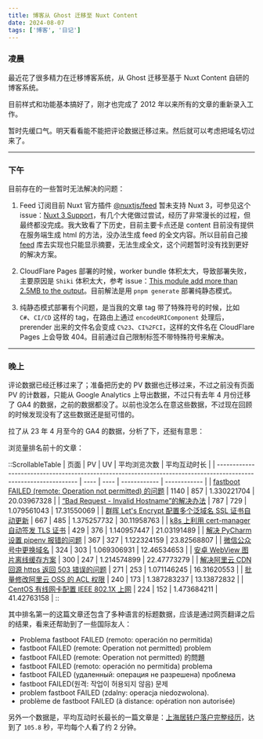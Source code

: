 ```yaml
---
title: 博客从 Ghost 迁移至 Nuxt Content
date: 2024-08-07
tags: ['博客', '日记']
---
```


### 凌晨

最近花了很多精力在迁移博客系统，从 Ghost 迁移至基于 Nuxt Content 自研的博客系统。

目前样式和功能基本搞好了，刚才也完成了 2012 年以来所有的文章的重新录入工作。

暂时先缓口气。明天看看能不能把评论数据迁移过来。然后就可以考虑把域名切过来了。

---

### 下午

目前存在的一些暂时无法解决的问题：

1. Feed 订阅目前 Nuxt 官方插件 [@nuxtjs/feed](https://nuxt.com/modules/feed) 暂未支持 Nuxt 3，可参见这个 issue：[Nuxt 3 Support](https://github.com/nuxt-community/feed-module/issues/106)，有几个大佬做过尝试，经历了非常漫长的过程，但最终都没完成。我大致看了下历史，目前主要卡点还是 content 目前没有提供在服务端生成 html 的方法，没办法生成 feed 的全文内容。所以目前自己接 [feed](https://github.com/jpmonette/feed) 库去实现也只能显示摘要，无法生成全文，这个问题暂时没有找到更好的解决方案。

2. CloudFlare Pages 部署的时候，worker bundle 体积太大，导致部署失败，主要原因是 `Shiki` 体积太大，参考 issue：[This module add more than 2.5MB to the output](https://github.com/nuxt/content/issues/2422)。目前解法是用 `pnpm generate` 部署纯静态模式。

3. 纯静态模式部署有个问题，是当我的文章 tag 带了特殊符号的时候，比如 `C#`、`CI/CD` 这样的 tag，在路由上通过 `encodeURIComponent` 处理后，prerender 出来的文件名会变成 `C%23`、`CI%2FCI`，这样的文件名在 CloudFlare Pages 上会导致 404。目前通过自己限制标签不带特殊符号来解决。

---

### 晚上

评论数据已经迁移过来了；准备把历史的 PV 数据也迁移过来，不过之前没有页面 PV 的计数器，只能从 Google Analytics 上导出数据，不过只有去年 4 月份迁移了 GA4 的数据，之前的数据都没了。以前也没怎么在意这些数据，不过现在回顾的时候发现没有了这些数据还是挺可惜的。

拉了从 23 年 4 月至今的 GA4 的数据，分析了下，还挺有意思：

浏览量排名前十的文章：

::ScrollableTable
| 页面                                                                                                              | PV   | UV   | 平均浏览次数 | 平均互动时长 |
| ---------------------------------------------------------------------------------------------------------------- | ---- | ---- | ------------ | ------------ |
| [fastboot FAILED (remote: Operation not permitted) 的问题](../2021/fastboot-failed-remote-operation-not-permitted)     | 1140 | 857  | 1.330221704  | 20.03967328  |
| [“Bad Request - Invalid Hostname”的解决办法](../2016/bad-request-invalid-hostname)                                      | 787  | 729  | 1.079561043  | 17.31550069  |
| [群晖 Let's Encrypt 配置多个泛域名 SSL 证书自动更新](../2021/synology-letsencrypt-multiple-domain-cert-configuration)      | 667  | 485  | 1.375257732  | 30.11958763  |
| [k8s 上利用 cert-manager 自动签发 TLS 证书](../2020/k8s-cert-manager-tls)                                                 | 429  | 376  | 1.140957447  | 21.03191489  |
| [解决 PyCharm 设置 pipenv 报错的问题](../2019/solve-pycharm-adding-pipenv-error)                                          | 367  | 327  | 1.122324159  | 23.82568807  |
| [微信公众号中更换域名](../2015/change-domain-in-weixin)                                                                   | 324  | 303  | 1.069306931  | 12.46534653  |
| [安卓 WebView 图片离线缓存方案](../2020/android-webview-picture-cache)                                                    | 300  | 247  | 1.214574899  | 22.47773279  |
| [解决阿里云 CDN 回源 https 返回 503 错误的问题](../2016/aliyun-cdn-not-support-sni)                                               | 271  | 253  | 1.071146245  | 16.31620553  |
| [批量修改阿里云 OSS 的 ACL 权限](../2020/batch-edit-acl-for-oss)                                                          | 240  | 173  | 1.387283237  | 13.13872832  |
| [CentOS 有线网卡配置 IEEE 802.1X 上网](../2019/centos-wire-ieee8021x-config)                                              | 224  | 152  | 1.473684211  | 41.42763158  |
::

其中排名第一的这篇文章还包含了多种语言的标题数据，应该是通过网页翻译之后的结果，看来还帮助到了一些国际友人：

- Problema fastboot FAILED (remoto: operación no permitida)
- fastboot FAILED (remote: Operation not permitted) problem
- fastboot FAILED (remote: Operation not permitted) 的問題
- fastboot FAILED (remoto: operación no permitida) problema
- fastboot FAILED (удаленный: операция не разрешена) проблема
- fastboot FAILED(원격: 작업이 허용되지 않음) 문제
- problem fastboot FAILED (zdalny: operacja niedozwolona).
- problème de fastboot FAILED (à distance: opération non autorisée)

另外一个数据是，平均互动时长最长的一篇文章是：[上海居转户落户完整经历](../2023/shanghai-luohu)，达到了 `105.8` 秒，平均每个人看了约 2 分钟。
